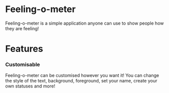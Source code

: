 # Feeling-o-meter
Feeling-o-meter is a simple application anyone can use to show people how they are feeling!
# Features
### Customisable
Feeling-o-meter can be customised however you want it! You can change the style of the text, background, foreground, set your name, create your own statuses and more!

